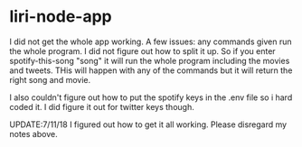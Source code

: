 # liri-node-app
I did not get the whole app working. 
A few issues: any commands given run the whole program. I did not figure out how to split it up. So if you enter spotify-this-song "song"
it will run the whole program including the movies and tweets. THis will happen with any of the commands but it will return the right
song and movie.

I also couldn't figure out how to put the spotify keys in the .env file so i hard coded it. I did figure it out for twitter keys though.



UPDATE:7/11/18 I figured out how to get it all working. Please disregard my notes above.
